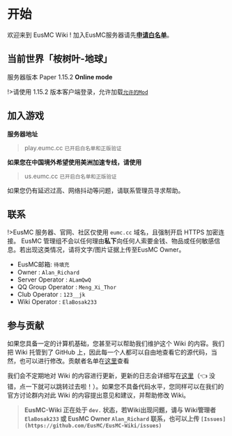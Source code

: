 # 开始

欢迎来到 EusMC Wiki ! 加入EusMC服务器请先[**申请白名单**](https://sapherise.typeform.com/to/ywFa9A)。

## 当前世界「桉树叶-地球」

服务器版本 Paper 1.15.2 **Online mode**

!>请使用 1.15.2 版本客户端登录，允许加载[`允许的Mod`](https://wiki.eumc.cc/#/rules?id=%e7%a0%b4%e5%9d%8f%e6%b8%b8%e6%88%8f%e5%85%ac%e5%b9%b3)

## 加入游戏
**服务器地址**
> play.eumc.cc `已开启白名单和正版验证`

**如果您在中国境外希望使用美洲加速专线，请使用**
> us.eumc.cc `已开启白名单和正版验证`

如果您仍有延迟过高、网络抖动等问题，请联系管理员寻求帮助。

## 联系
!>EusMC 服务器、官网、社区仅使用 `eumc.cc` 域名，且强制开启 HTTPS 加密连接。
EusMC 管理组不会以任何理由**私下**向任何人索要金钱、物品或任何敏感信息。若出现这类情况，请将文字/图片证据上传至EusMC Owner。

- EusMC邮箱: `待填充`
- Owner : `Alan_Richard`
- Server Operator : `ALamQwQ`
- QQ Group Operator : `Meng_Xi_Thor`
- Club Operator : `123__jk`
- Wiki Operator : `ElaBosak233`

## 参与贡献

如果您具备一定的计算机基础，您甚至可以帮助我们维护这个 Wiki 的内容。我们把 Wiki 托管到了 GitHub 上，因此每一个人都可以自由地查看它的源代码，当然，也可以进行修改。贡献者名单在[这里](collaborators.md)查看

我们会不定期地对 Wiki 的内容进行更新，更新的日志会详细写在[这里](changelog.md)（👈 没错，点一下就可以跳转过去啦！）。如果您不具备代码水平，您同样可以在我们的官方讨论群内对此 Wiki 的内容提出意见和建议，并帮助修改 Wiki。

>**EusMC-Wiki 正在处于 `dev.` 状态，若Wiki出现问题，请与 Wiki管理者 `ElaBosak233` 或 EusMC Owner `Alan_Richard` 联系，也可以上传 `[Issues](https://github.com/EusMC/EusMC-Wiki/issues)`**
